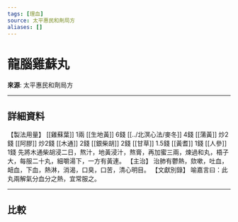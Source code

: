 ```yaml
---
tags: [理血]
source: 太平惠民和劑局方
aliases: []
---
```


# 龍腦雞蘇丸

**來源**: 太平惠民和劑局方  

---

## 詳細資料
【製法用量】 [[雞蘇葉]] 1兩 [[生地黃]] 6錢 [[../北溟心法/麥冬]] 4錢 [[蒲黃]] 炒2錢 [[阿膠]] 炒2錢 [[木通]] 2錢 [[銀柴胡]] 2錢 [[甘草]] 1.5錢 [[黃耆]] 1錢 [[人參]] 1錢
先將木通柴胡浸二日，熬汁，地黃浸汁，熬膏，再加蜜三兩，煉過和丸，梧子大，每服二十丸，細嚼湯下，一方有黃連。
【主治】
治肺有鬱熱，欬嗽，吐血，衄血，下血，熱淋，消渴，口臭，口苦，清心明目。
【文獻別錄】
喻嘉言曰：此丸兩解氣分血分之熱，宜常服之。

---

## 比較
